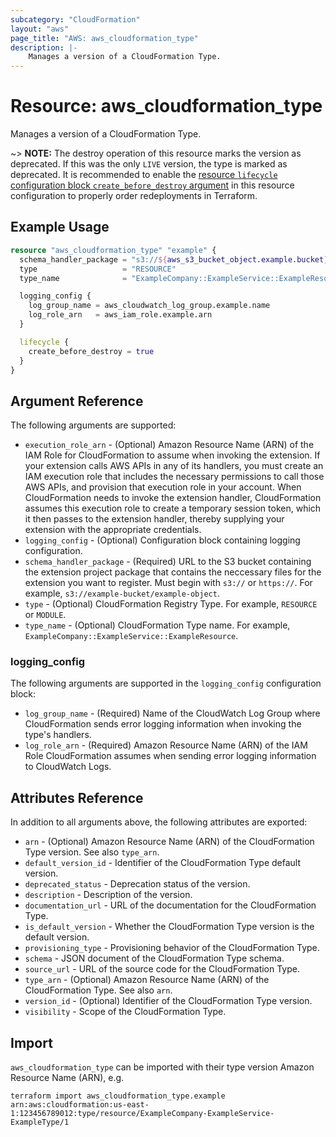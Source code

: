 ```yaml
---
subcategory: "CloudFormation"
layout: "aws"
page_title: "AWS: aws_cloudformation_type"
description: |-
    Manages a version of a CloudFormation Type.
---
```


# Resource: aws_cloudformation_type

Manages a version of a CloudFormation Type.

~> **NOTE:** The destroy operation of this resource marks the version as deprecated. If this was the only `LIVE` version, the type is marked as deprecated. It is recommended to enable the [resource `lifecycle` configuration block `create_before_destroy` argument](https://www.terraform.io/docs/configuration/resources.html#create_before_destroy) in this resource configuration to properly order redeployments in Terraform.

## Example Usage

```terraform
resource "aws_cloudformation_type" "example" {
  schema_handler_package = "s3://${aws_s3_bucket_object.example.bucket}/${aws_s3_bucket_object.example.key}"
  type                   = "RESOURCE"
  type_name              = "ExampleCompany::ExampleService::ExampleResource"

  logging_config {
    log_group_name = aws_cloudwatch_log_group.example.name
    log_role_arn   = aws_iam_role.example.arn
  }

  lifecycle {
    create_before_destroy = true
  }
}
```

## Argument Reference

The following arguments are supported:

* `execution_role_arn` - (Optional) Amazon Resource Name (ARN) of the IAM Role for CloudFormation to assume when invoking the extension. If your extension calls AWS APIs in any of its handlers, you must create an IAM execution role that includes the necessary permissions to call those AWS APIs, and provision that execution role in your account. When CloudFormation needs to invoke the extension handler, CloudFormation assumes this execution role to create a temporary session token, which it then passes to the extension handler, thereby supplying your extension with the appropriate credentials.
* `logging_config` - (Optional) Configuration block containing logging configuration.
* `schema_handler_package` - (Required) URL to the S3 bucket containing the extension project package that contains the neccessary files for the extension you want to register. Must begin with `s3://` or `https://`. For example, `s3://example-bucket/example-object`.
* `type` - (Optional) CloudFormation Registry Type. For example, `RESOURCE` or `MODULE`.
* `type_name` - (Optional) CloudFormation Type name. For example, `ExampleCompany::ExampleService::ExampleResource`.

### logging_config

The following arguments are supported in the `logging_config` configuration block:

* `log_group_name` - (Required) Name of the CloudWatch Log Group where CloudFormation sends error logging information when invoking the type's handlers.
* `log_role_arn` - (Required) Amazon Resource Name (ARN) of the IAM Role CloudFormation assumes when sending error logging information to CloudWatch Logs.

## Attributes Reference

In addition to all arguments above, the following attributes are exported:

* `arn` - (Optional) Amazon Resource Name (ARN) of the CloudFormation Type version. See also `type_arn`.
* `default_version_id` - Identifier of the CloudFormation Type default version.
* `deprecated_status` - Deprecation status of the version.
* `description` - Description of the version.
* `documentation_url` - URL of the documentation for the CloudFormation Type.
* `is_default_version` - Whether the CloudFormation Type version is the default version.
* `provisioning_type` - Provisioning behavior of the CloudFormation Type.
* `schema` - JSON document of the CloudFormation Type schema.
* `source_url` - URL of the source code for the CloudFormation Type.
* `type_arn` - (Optional) Amazon Resource Name (ARN) of the CloudFormation Type. See also `arn`.
* `version_id` - (Optional) Identifier of the CloudFormation Type version.
* `visibility` - Scope of the CloudFormation Type.

## Import

`aws_cloudformation_type` can be imported with their type version Amazon Resource Name (ARN), e.g.

```
terraform import aws_cloudformation_type.example arn:aws:cloudformation:us-east-1:123456789012:type/resource/ExampleCompany-ExampleService-ExampleType/1
```
